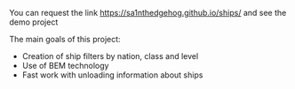 You can request the link https://sa1nthedgehog.github.io/ships/
and see the demo project

The main goals of this project:
- Creation of ship filters by nation, class and level
- Use of BEM technology
- Fast work with unloading information about ships
